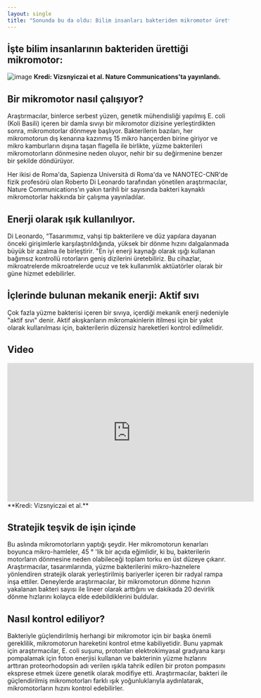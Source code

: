 ```yaml
---
layout: single
title: "Sonunda bu da oldu: Bilim insanları bakteriden mikromotor üretti ve ışıkla kontrol ediyor"
---
```


İşte bilim insanlarının bakteriden ürettiği mikromotor:
-
![image](https://3c1703fe8d.site.internapcdn.net/newman/csz/news/800/2017/micromotors.jpg)
**Kredi: Vizsnyiczai et al. Nature Communications'ta yayınlandı.**

Bir mikromotor nasıl çalışıyor?
-
Araştırmacılar, binlerce serbest yüzen, genetik mühendisliği yapılmış E. coli (Koli Basili) içeren bir damla sıvıyı bir mikromotor dizisine yerleştirdikten sonra, mikromotorlar dönmeye başlıyor. Bakterilerin bazıları, her mikromotorun dış kenarına kazınmış 15 mikro hançerden birine giriyor ve mikro kamburların dışına taşan flagella ile birlikte, yüzme bakterileri mikromotorların dönmesine neden oluyor, nehir bir su değirmenine benzer bir şekilde döndürüyor.

Her ikisi de Roma'da, Sapienza Università di Roma'da ve NANOTEC-CNR'de fizik profesörü olan Roberto Di Leonardo tarafından yönetilen araştırmacılar, Nature Communications'ın yakın tarihli bir sayısında bakteri kaynaklı mikromotorlar hakkında bir çalışma yayınladılar.

Enerji olarak ışık kullanılıyor.
-
Di Leonardo, “Tasarımımız, vahşi tip bakterilere ve düz yapılara dayanan önceki girişimlerle karşılaştırıldığında, yüksek bir dönme hızını dalgalanmada büyük bir azalma ile birleştirir. "En iyi enerji kaynağı olarak ışığı kullanan bağımsız kontrollü rotorların geniş dizilerini üretebiliriz. Bu cihazlar, mikroatrelerde mikroatrelerde ucuz ve tek kullanımlık aktüatörler olarak bir güne hizmet edebilirler.

İçlerinde bulunan mekanik enerji: Aktif sıvı
-
Çok fazla yüzme bakterisi içeren bir sıvıya, içerdiği mekanik enerji nedeniyle "aktif sıvı" denir. Aktif akışkanların mikromakinlerin itilmesi için bir yakıt olarak kullanılması için, bakterilerin düzensiz hareketleri kontrol edilmelidir.

Video
-
<iframe width="560" height="315" src="https://www.youtube.com/embed/6V5qoQyR_yA" frameborder="0" allow="autoplay; encrypted-media" allowfullscreen></iframe>
**Kredi: Vizsnyiczai et al.**

Stratejik teşvik de işin içinde
-
Bu aslında mikromotorların yaptığı şeydir. Her mikromotorun kenarları boyunca mikro-hamleler, 45 ° 'lik bir açıda eğimlidir, ki bu, bakterilerin motorların dönmesine neden olabileceği toplam torku en üst düzeye çıkarır. Araştırmacılar, tasarımlarında, yüzme bakterilerini mikro-haznelere yönlendiren stratejik olarak yerleştirilmiş bariyerler içeren bir radyal rampa inşa ettiler. Deneylerde araştırmacılar, bir mikromotorun dönme hızının yakalanan bakteri sayısı ile lineer olarak arttığını ve dakikada 20 devirlik dönme hızlarını kolayca elde edebildiklerini buldular.

Nasıl kontrol ediliyor?
-
Bakteriyle güçlendirilmiş herhangi bir mikromotor için bir başka önemli gereklilik, mikromotorun hareketini kontrol etme kabiliyetidir. Bunu yapmak için araştırmacılar, E. coli suşunu, protonları elektrokimyasal gradyana karşı pompalamak için foton enerjisi kullanan ve bakterinin yüzme hızlarını arttıran proteorhodopsin adı verilen ışıkla tahrik edilen bir proton pompasını eksprese etmek üzere genetik olarak modifiye etti. Araştırmacılar, bakteri ile güçlendirilmiş mikromotorları farklı ışık yoğunluklarıyla aydınlatarak, mikromotorların hızını kontrol edebilirler.
